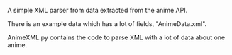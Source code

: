 A simple XML parser from data extracted from the anime API.

There is an example data which has a lot of fields, "AnimeData.xml".

AnimeXML.py contains the code to parse XML with a lot of data about one anime. 
